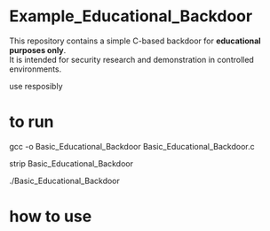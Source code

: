 # Example_Educational_Backdoor

This repository contains a simple C-based backdoor for **educational purposes only**.  
It is intended for security research and demonstration in controlled environments.

use resposibly

# to run
gcc -o Basic_Educational_Backdoor Basic_Educational_Backdoor.c

strip Basic_Educational_Backdoor

./Basic_Educational_Backdoor

# how to use
